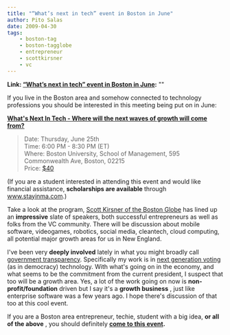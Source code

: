```yaml
---
title: "“What’s next in tech” event in Boston in June"
author: Pito Salas
date: 2009-04-30
tags:
    - boston-tag
    - boston-tagglobe
    - entrepreneur
    - scottkirsner
    - vc
---
```


**Link: [“What’s next in tech” event in Boston in June](None):** ""



If you live in the Boston area and somehow connected to technology professions
you should be interested in this meeting being put on in June:

**[What's Next In Tech - Where will the next waves of growth will come
from?](<http://whatsnext.eventbrite.com/>)**

> Date: Thursday, June 25th  
> Time: 6:00 PM - 8:30 PM (ET)  
> Where: Boston University, School of Management, 595 Commonwealth Ave,
> Boston, 02215  
> Price: [$40](<http://whatsnext.eventbrite.com/>)

(If you are a student interested in attending this event and would like
financial assistance, **scholarships are available** through
www.stayinma.com.)

Take a look at the program, [Scott Kirsner of the Boston
Globe](<http://www.innoeco.com/>) has lined up an **impressive** slate of
speakers, both successful entrepreneurs as well as folks from the VC
community. There will be discussion about mobile software, videogames,
robotics, social media, cleantech, cloud computing, all potential major growth
areas for us in New England.

I've been very **deeply involved** lately in what you might broadly call
[government transparency](<http://www.sunlightfoundation.com/>). Specifically
my work is in [next generation voting](<http://www.osdv.org/>) (as in
democracy) technology. With what's going on in the economy, and what seems to
be the commitment from the current president, I suspect that too will be a
growth area. Yes, a lot of the work going on now is **non-profit/foundation**
driven but I say it's a **growth business** , just like enterprise software
was a few years ago. I hope there's discussion of that too at this cool event.

If you are a Boston area entrepreneur, techie, student with a big idea, **or
all of the above** , you should definitely **[come to this
event](<http://whatsnext.eventbrite.com/>).**


